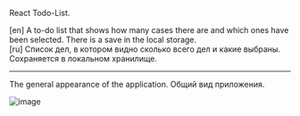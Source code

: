 React Todo-List.

[en] A to-do list that shows how many cases there are and which ones have been selected. There is a save in the local storage.<br>
[ru] Список дел, в котором видно сколько всего дел и какие выбраны. Сохраняется в локальном хранилище.

---

The general appearance of the application. Общий вид приложения.

![image](https://github.com/user-attachments/assets/89e52d51-fedc-44b5-90d1-1895a3cdb439)
